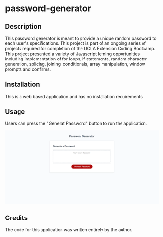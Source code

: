 # password-generator

## Description

This password generator is meant to provide a unique random password to each user's specifications. 
This project is part of an ongoing series of projects required for completion of the UCLA Extension Coding Bootcamp.
This project presented a variety of Javascript lerning opportunities including implementation of for loops, if statements, random character generation, splicing, joining, conditionals, array manipulation, window prompts and confirms.

## Installation

This is a web based application and has no installation requirements. 

## Usage

Users can press the "Generat Password" button to run the application.

![password generator app screenshot](/screenshot.PNG)

## Credits
The code for this application was written entirely by the author. 
